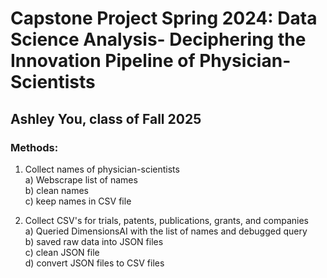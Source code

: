 # Capstone Project Spring 2024: Data Science Analysis-  Deciphering the Innovation Pipeline of Physician-Scientists

## Ashley You, class of Fall 2025

### Methods:
1. Collect names of physician-scientists <br />
 a) Webscrape list of names <br />
 b) clean names <br />
 c) keep names in CSV file <br />

2. Collect CSV's for trials, patents, publications, grants, and companies  <br />
  a) Queried DimensionsAI with the list of names and debugged query <br />
  b) saved raw data into JSON files <br />
  c) clean JSON file <br />
  d) convert JSON files to CSV files



